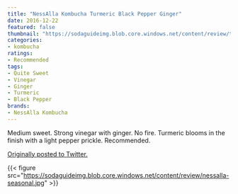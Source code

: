```yaml
---
title: "NessAlla Kombucha Turmeric Black Pepper Ginger"
date: 2016-12-22
featured: false
thumbnail: "https://sodaguideimg.blob.core.windows.net/content/review/thumbs/nessalla-seasonal.jpg"
categories:
- kombucha
ratings:
- Recommended
tags:
- Quite Sweet
- Vinegar
- Ginger
- Turmeric
- Black Pepper
brands:
- NessAlla Kombucha
---
```


Medium sweet. Strong vinegar with ginger. No fire. Turmeric blooms in the finish with a light pepper prickle. Recommended.

[Originally posted to Twitter.](https://twitter.com/Cavorter/status/812139328872792064)

{{< figure src="https://sodaguideimg.blob.core.windows.net/content/review/nessalla-seasonal.jpg" >}}
